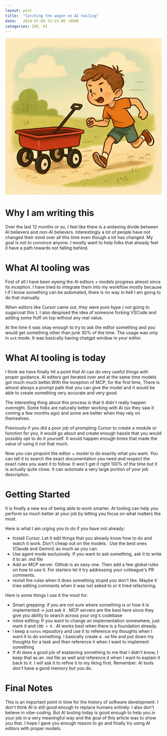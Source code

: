 ```yaml
---
layout: post
title:  "Catching the wagon on AI tooling"
date:   2024-07-05 22:15:00 -0500
categories: IDE, AI
---
```

![Dragon](/assets/images/wagon-catching.png)

# Why I am writing this
Over the last 12 months or so, I feel like there is a widening divide between AI believers and non-AI believers. Interestingly a lot of people have not changed their mind over all this time even though a lot has changed. My goal is not to convince anyone. I mostly want to help folks that already feel it have a path towards not falling behind.


# What AI tooling was
First of all I have been eyeing the AI editors + models progress almost since its inception. I have tried to integrate them into my workflow mostly because I if I know something can be automated, there is no way in hell I am going to do that manually.

When editors like Cursor came out, they were pure hype ( not going to sugarcoat this ). I also despised the idea of someone forking VSCode and adding some fluff on top without any real value.

At the time it was okay enough to try to ask the editor something and you would get something other than junk 30% of the time. The usage was only in `ask` mode. It was basically having chatgpt window in your editor.

# What AI tooling is today
I think we have finally hit a point that AI can do very useful things with proper guidance. AI editors got iterated over and at the same time models got much much better.With the inception of MCP, for the first time, There is almost always a prompt path that you can give the model and it would be able to create something very accurate and very good.

The interesting thing about this process is that it didn't really happen overnight. Some folks are naturally better working with AI (so they saw it coming a few months ago) and some are better when they rely on themselves. 

Previously if you did a poor job of prompting Cursor to create a module or function for you, it would go about and create enough hassle that you would possibly opt to do it yourself. It would happen enough times that made the value of using it not that much.

Now you can pinpoint the editor + model to do exactly what you want. You can tell it to search the exact documentation you need and respect the exact rules you want it to follow. It won't get it right 100% of the time but it is actually quite close. It can automate a very large portion of your job description.

# Getting Started
It is finally a new era of being able to work smarter. AI tooling can help you perform so much better at your job by letting you focus on what matters the most.

Here is what I am urging you to do if you have not already:

- Install Cursor. Let it edit things that you already know how to do and watch it work. Don't cheap out on the models . Use the best ones (Claude and Gemini) as much as you can.
- Use agent mode exclusively. If you want to ask something, ask it to write it to an .md file
- Add an MCP server. Github is an easy one. Then add a few global rules on how to use it. For starters let it try addressing your colleague's PR comments.
- revisit the rules when it does something stupid you don't like. Maybe it tries editing comments when it was not asked to or it tried refactoring.

Here is some things I use it the most for:
- Smart grepping: if you are not sure where something is or how it is implemented -> just ask it . MCP servers are the best here since they give you ability to search across your org's codebase
- inline editing: If you want to change an implementation somewhere, just mark it and `CMD + K` . AI works best when there is a foundation already.
- I keep a `notes` repository and use it to reference my thoughts when I want it to do something. I basically create a `.md` file and put down my thoughts for a task and then reference it when I want to implement something
- If AI does a good job of explaining something to me that I didn't know, I keep that as an .md file as well and reference it when I want to explain it back to it. I will ask it to refine it to my liking first. Remember: AI tools don't have a good memory but you do.

# Final Notes
This is an important point in time for the history of software development. I don't think AI is still good enough to replace humans entirely. I also don't believe in vibe-coding. But AI tooling today is good enough to help you in your job in a very meaningful way and the goal of this article was to show you that. I hope I gave you enough reason to go and finally try using AI editors with proper models.